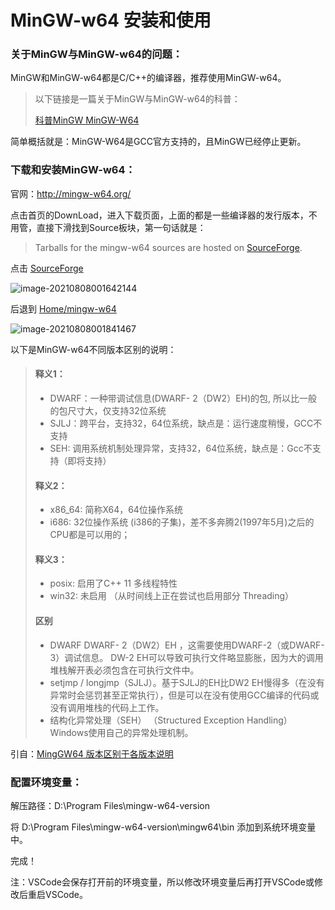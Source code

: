 # MinGW-w64 安装和使用

### 关于MinGW与MinGW-w64的问题：

MinGW和MinGW-w64都是C/C++的编译器，推荐使用MinGW-w64。

> 以下链接是一篇关于MinGW与MinGW-w64的科普：
>
> [科普MinGW MinGW-W64](https://blog.csdn.net/whatday/article/details/87113007)

简单概括就是：MinGW-W64是GCC官方支持的，且MinGW已经停止更新。



### 下载和安装MinGW-w64：

官网：http://mingw-w64.org/

点击首页的DownLoad，进入下载页面，上面的都是一些编译器的发行版本，不用管，直接下滑找到Source板块，第一句话就是：

> Tarballs for the mingw-w64 sources are hosted on [SourceForge](http://sourceforge.net/projects/mingw-w64/files/mingw-w64/mingw-w64-release/). 

点击  [SourceForge](http://sourceforge.net/projects/mingw-w64/files/mingw-w64/mingw-w64-release/) 

![image-20210808001642144](C:\Users\Admin\AppData\Roaming\Typora\typora-user-images\image-20210808001642144.png)

后退到 [Home/mingw-w64](https://sourceforge.net/projects/mingw-w64/files/mingw-w64/)

![image-20210808001841467](C:\Users\Admin\AppData\Roaming\Typora\typora-user-images\image-20210808001841467.png)

以下是MinGW-w64不同版本区别的说明：

> #### 释义1：
>
> - DWARF：一种带调试信息(DWARF- 2（DW2）EH)的包, 所以比一般的包尺寸大，仅支持32位系统
> - SJLJ：跨平台，支持32，64位系统，缺点是：运行速度稍慢，GCC不支持
> - SEH: 调用系统机制处理异常，支持32，64位系统，缺点是：Gcc不支持（即将支持）
>
> #### 释义2：
>
> - x86_64: 简称X64，64位操作系统
> - i686: 32位操作系统 (i386的子集)，差不多奔腾2(1997年5月)之后的CPU都是可以用的；
>
> #### 释义3：
>
> - posix: 启用了C++ 11 多线程特性
> - win32: 未启用 （从时间线上正在尝试也启用部分 Threading）
>
> #### 区别
>
> - DWARF DWARF- 2（DW2）EH ，这需要使用DWARF-2（或DWARF-3）调试信息。 DW-2 EH可以导致可执行文件略显膨胀，因为大的调用堆栈解开表必须包含在可执行文件中。
> - setjmp / longjmp（SJLJ）。基于SJLJ的EH比DW2 EH慢得多（在没有异常时会惩罚甚至正常执行），但是可以在没有使用GCC编译的代码或没有调用堆栈的代码上工作。
> - 结构化异常处理（SEH） （Structured Exception Handling）Windows使用自己的异常处理机制。

引自：[MingGW64 版本区别于各版本说明](https://www.pcyo.cn/linux/20181212/216.html)



### 配置环境变量：

解压路径：D:\Program Files\mingw-w64-version

将 D:\Program Files\mingw-w64-version\mingw64\bin 添加到系统环境变量中。

完成！

注：VSCode会保存打开前的环境变量，所以修改环境变量后再打开VSCode或修改后重启VSCode。